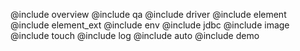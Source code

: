 @include overview
@include qa
@include driver
@include element
@include element_ext
@include env
@include jdbc
@include image
@include touch
@include log
@include auto
@include demo